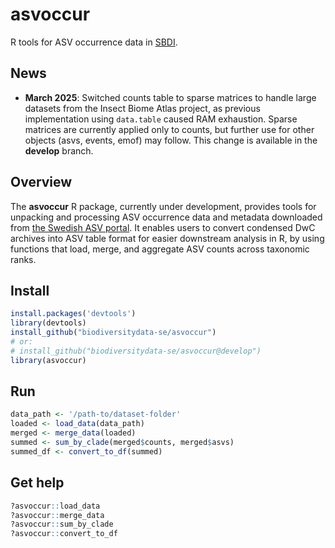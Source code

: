 # asvoccur
R tools for ASV occurrence data in [SBDI](https://biodiversitydata.se/).

## News
- **March 2025**: Switched counts table to sparse matrices to handle large datasets from the Insect Biome Atlas project, as previous implementation using `data.table` caused RAM exhaustion. Sparse matrices are currently applied only to counts, but further use for other objects (asvs, events, emof) may follow. This change is available in the **develop** branch.

## Overview
The **asvoccur** R package, currently under development, provides tools for unpacking and processing ASV occurrence data and metadata downloaded from [the Swedish ASV portal](http://asv-portal.biodiversitydata.se/). It enables users to convert condensed DwC archives into ASV table format for easier downstream analysis in R, by using functions that load, merge, and aggregate ASV counts across taxonomic ranks.

## Install
```R
install.packages('devtools')
library(devtools)
install_github("biodiversitydata-se/asvoccur")
# or:
# install_github("biodiversitydata-se/asvoccur@develop")
library(asvoccur)

```
## Run
```R
data_path <- '/path-to/dataset-folder'
loaded <- load_data(data_path)
merged <- merge_data(loaded)
summed <- sum_by_clade(merged$counts, merged$asvs)
summed_df <- convert_to_df(summed)
```

## Get help
```R
?asvoccur::load_data
?asvoccur::merge_data
?asvoccur::sum_by_clade
?asvoccur::convert_to_df
```
